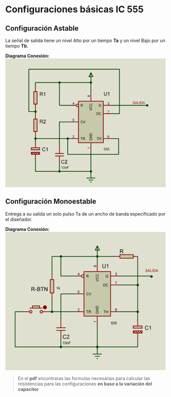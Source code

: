 # Configuraciones básicas IC 555
## Configuración Astable
La señal de salida tiene un nivel Alto por un tiempo **Ta** y un nivel Bajo por un tiempo **Tb**.

**Diagrama Conexión:**
![Diagrama](555-ASTABLE.png)

## Configuración Monoestable
Entrega a su salida un solo pulso Ta de un ancho de banda especificado por el diseñador.

**Diagrama Conexión:**
![Diagrama](555-MONOESTABLE.png)

> En el **pdf** encontraras las formulas necesarias para calcular las resistencias para las configuraciones **en base a la variación del capacitor**